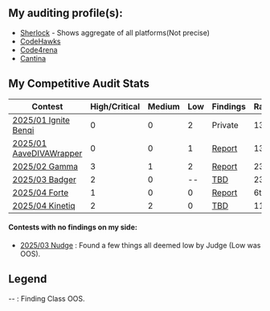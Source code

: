 ## My auditing profile(s):
- [Sherlock](https://audits.sherlock.xyz/watson/Riceee) - Shows aggregate of all platforms(Not precise)
- [CodeHawks](https://profiles.cyfrin.io/u/riceee)
- [Code4rena](https://code4rena.com/@Riceee)
- [Cantina](https://cantina.xyz/u/Riceee)


## My Competitive Audit Stats
| Contest      | High/Critical | Medium  | Low | Findings | Rankings |
|--------------|-----------|-------------|----------|-----------------|---------------|
| [2025/01 Ignite Benqi](https://codehawks.cyfrin.io/c/2025-01-benqi/results)| 0   | 0   | 2  | Private | 13th |
| [2025/01 AaveDIVAWrapper](https://codehawks.cyfrin.io/c/2025-01-diva/results)|0|0|1| [Report](./My_Audit_Findings/DivaWrapper-Audit.md)| 13th |
| [2025/02 Gamma](https://codehawks.cyfrin.io/c/2025-02-gamma/results) | 3 | 1 | 2 | [Report](./My_Audit_Findings/2025-02-Liquidity-Management.md) | 23rd |
| [2025/03 Badger](https://cantina.xyz/competitions/f57ffb47-0ded-4f04-bcec-ecd7d47fad58/leaderboard)| 2 | 0 | -- | [TBD]() | 23rd |
| [2025/04 Forte](https://code4rena.com/audits/2025-04-forte-float128-solidity-library)| 1 | 0 | 0 | [Report](https://code4rena.com/reports/2025-04-forte-float128-solidity-library) | 6th |
| [2025/04 Kinetiq](https://code4rena.com/audits/2025-04-kinetiq)| 2 | 2 | 0 | [TBD]() | 11th |


#### Contests with no findings on my side:
- [2025/03 Nudge](https://code4rena.com/audits/2025-03-nudgexyz) : Found a few things all deemed low by Judge (Low was OOS). 

## Legend
-- : Finding Class OOS. 
